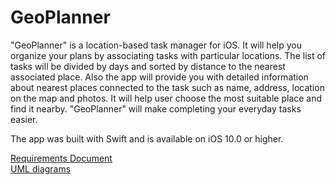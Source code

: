 # GeoPlanner
"GeoPlanner" is a location-based task manager for iOS. It will help you organize your plans by associating tasks with particular locations. The list of tasks will be divided by days and sorted by distance to the nearest associated place. Also the app will provide you with detailed information about nearest places connected to the task such as name, address, location on the map and photos. It will help user choose the most suitable place and find it nearby. "GeoPlanner" will make completing your everyday tasks easier.

The app was built with Swift and is available on iOS 10.0 or higher.

[Requirements Document](https://github.com/polinadulko/GeoPlanner/blob/master/Documents/Requirements.md)  
[UML diagrams](https://github.com/polinadulko/GeoPlanner/tree/master/Diagrams)

